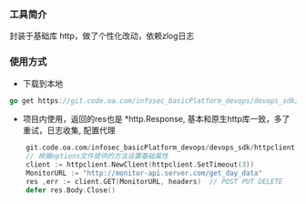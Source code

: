 ### 工具简介
封装于基础库 http，做了个性化改动，依赖zlog日志

### 使用方式
- 下载到本地
```go
go get https://git.code.oa.com/infosec_basicPlatform_devops/devops_sdk/httpclient
```
- 项目内使用，返回的res也是 *http.Response, 基本和原生http库一致，多了重试，日志收集, 配置代理
```go
    git.code.oa.com/infosec_basicPlatform_devops/devops_sdk/httpclient
    // 根据options文件提供的方法设置基础属性
    client := httpclient.NewClient(httpclient.SetTimeout(3))
    MonitorURL := "http://monitor-api.server.com/get_day_data"
    res ,err := client.GET(MonitorURL, headers)  // POST PUT DELETE
    defer res.Body.Close()
```

     
